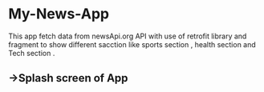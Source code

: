 # My-News-App
This app fetch data from  newsApi.org  API with use of retrofit library and fragment to show different sacction  like sports section , health section and Tech section . 

->Splash screen of App 
-


